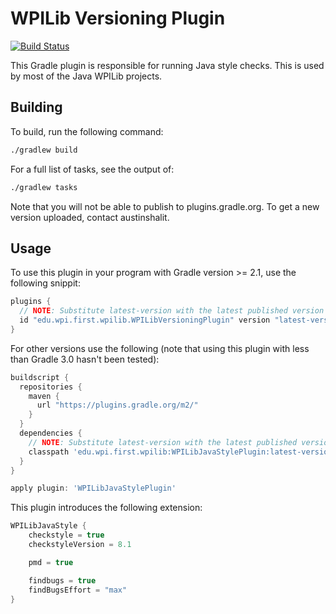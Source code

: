 # WPILib Versioning Plugin

[![Build Status](https://travis-ci.org/AustinShalit/wpilib-version-plugin.svg)](https://travis-ci.org/AustinShalit/wpilib-version-plugin)

This Gradle plugin is responsible for running Java style checks. This is used by most of the Java WPILib projects.

## Building

To build, run the following command:

```bash
./gradlew build
```

For a full list of tasks, see the output of:

```bash 
./gradlew tasks
```

Note that you will not be able to publish to plugins.gradle.org. To get a new version uploaded, contact austinshalit.

## Usage

To use this plugin in your program with Gradle version >= 2.1, use the following snippit:

```gradle
plugins {
  // NOTE: Substitute latest-version with the latest published version
  id "edu.wpi.first.wpilib.WPILibVersioningPlugin" version "latest-version"
}
```

For other versions use the following (note that using this plugin with less than Gradle 3.0 hasn't been tested):

```gradle
buildscript {
  repositories {
    maven {
      url "https://plugins.gradle.org/m2/"
    }
  }
  dependencies {
    // NOTE: Substitute latest-version with the latest published version
    classpath 'edu.wpi.first.wpilib:WPILibJavaStylePlugin:latest-version'
  }
}

apply plugin: 'WPILibJavaStylePlugin'
```

This plugin introduces the following extension:


```gradle
WPILibJavaStyle {
    checkstyle = true
    checkstyleVersion = 8.1

    pmd = true

    findbugs = true
    findBugsEffort = "max"
}
```
